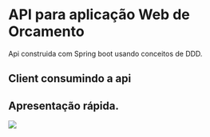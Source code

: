 # API para aplicação Web de Orcamento
Api construida com Spring boot usando conceitos de DDD.

## Client consumindo a api

## Apresentação rápida.
![](https://github.com/celogp/orcamento/blob/master/screen/MyOrcamento.GIF)